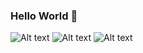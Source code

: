 ### Hello World 👋
![Alt text](https://freesvg.org/img/rubi.png)
![Alt text](https://upload.wikimedia.org/wikipedia/commons/thumb/9/99/Unofficial_JavaScript_logo_2.svg/512px-Unofficial_JavaScript_logo_2.svg.png)
![Alt text](https://cdn.cdnlogo.com/logos/s/13/swift.svg)

<!--
**GAierken/GAierken** is a ✨ _special_ ✨ repository because its `README.md` (this file) appears on your GitHub profile.

Here are some ideas to get you started:

- 🔭 I’m currently working on ...
- 🌱 I’m currently learning ...
- 👯 I’m looking to collaborate on ...
- 🤔 I’m looking for help with ...
- 💬 Ask me about ...
- 📫 How to reach me: ...
- 😄 Pronouns: ...
- ⚡ Fun fact: ...
-->
